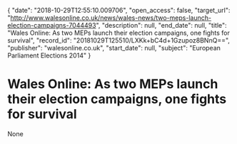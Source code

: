 {
  "date": "2018-10-29T12:55:10.009706", 
  "open_access": false, 
  "target_url": "http://www.walesonline.co.uk/news/wales-news/two-meps-launch-election-campaigns-7044493", 
  "description": null, 
  "end_date": null, 
  "title": "Wales Online: As two MEPs launch their election campaigns, one fights for survival", 
  "record_id": "20181029T125510/LXKk+bC4d+1Gzupoz8BNnQ==", 
  "publisher": "walesonline.co.uk", 
  "start_date": null, 
  "subject": "European Parliament Elections 2014"
}

# Wales Online: As two MEPs launch their election campaigns, one fights for survival

None